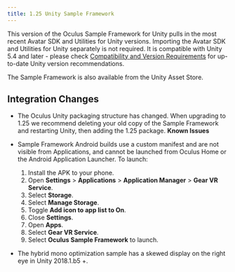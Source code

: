```yaml
---
title: 1.25 Unity Sample Framework
---
```

This version of the Oculus Sample Framework for Unity pulls in the most recent Avatar SDK and Utilities for Unity versions. Importing the Avatar SDK and Utilities for Unity separately is not required. It is compatible with Unity 5.4 and later - please check [Compatibility and Version Requirements](/documentation/unity/latest/concepts/unity-req/ "This guide describes Unity Editor version recommendations and system requirements.") for up-to-date Unity version recommendations.

The Sample Framework is also available from the Unity Asset Store.

## Integration Changes

* The Oculus Unity packaging structure has changed. When upgrading to 1.25 we recommend deleting your old copy of the Sample Framework and restarting Unity, then adding the 1.25 package. 
**Known Issues**

* Sample Framework Android builds use a custom manifest and are not visible from Applications, and cannot be launched from Oculus Home or the Android Application Launcher. To launch: 
	1. Install the APK to your phone.
	2. Open **Settings** > **Applications** > **Application Manager** > **Gear VR Service**.
	3. Select **Storage**.
	4. Select **Manage Storage**.
	5. Toggle **Add icon to app list to On**.
	6. Close **Settings**.
	7. Open **Apps**.
	8. Select **Gear VR Service**.
	9. Select **Oculus Sample Framework** to launch.
	
* The hybrid mono optimization sample has a skewed display on the right eye in Unity 2018.1.b5 +.

